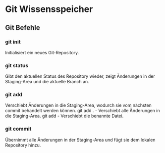 # Git Wissensspeicher


## Git Befehle

### git init
Initialisiert ein neues Git-Repository.


### git status
Gibt den aktuellen Status des Repository wieder, zeigt Änderungen in der Staging-Area und die aktuelle Branch an.


### git add
Verschiebt Änderungen in die Staging-Area, wodurch sie vom nächsten commit behandelt werden können.
git add . - Verschiebt alle Änderungen in die Staging-Area.
git add <Dateiname> - Verschiebt die benannte Datei.

### git commit
Übernimmt alle Änderungen in der Staging-Area und fügt sie dem lokalen Repository hinzu.
